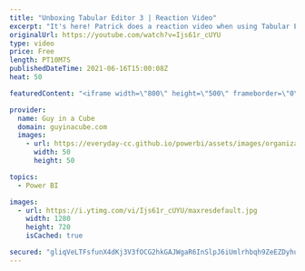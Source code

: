 ```yaml
---
title: "Unboxing Tabular Editor 3 | Reaction Video"
excerpt: "It's here! Patrick does a reaction video when using Tabular Editor 3 for the first time with Power BI. To say he's excited is an understatement. Watch him take the wrapping off of Tabular Editor.  Tabular Editor: https://tabulareditor.com/  📢 Become a member: https://guyinacu.be/membership \r \r *******************"
originalUrl: https://youtube.com/watch?v=Ijs61r_cUYU
type: video
price: Free
length: PT10M7S
publishedDateTime: 2021-06-16T15:00:08Z
heat: 50

featuredContent: "<iframe width=\"800\" height=\"500\" frameborder=\"0\" src=\"https://www.youtube.com/embed/Ijs61r_cUYU\" allow=\"accelerometer; autoplay; encrypted-media; gyroscope; picture-in-picture\" allowfullscreen></iframe>"

provider:
  name: Guy in a Cube
  domain: guyinacube.com
  images:
    - url: https://everyday-cc.github.io/powerbi/assets/images/organizations/guyinacube.com-50x50.jpg
      width: 50
      height: 50

topics:
  - Power BI

images:
  - url: https://i.ytimg.com/vi/Ijs61r_cUYU/maxresdefault.jpg
    width: 1280
    height: 720
    isCached: true

secured: "gliqVeLTFsfunX4dKj3V3fOCG2hkGAJWgaR6InSlpJ6iUmlrhbqh9ZeEZDyhu/+/R1ARicn7RCqgCK/ZlWM1XTBA/hYJ0nnZRHmgSPP+pmrj7jbFWoFexjO8KFKah28u2YTr3/p9QZ+fFphfgStD6BudRUqnx6r7RTQYDzD9zTOGHcqpUnOc0tvFFe/gJzny1rJKkBYcD7OWVPyqnsnZf9oDEWTYSiK9xu9zKlOXTRV0hOJwviElsQdb/BjXrsr/DJFFzCAXkZRCdkk64aqUoSk74yN2k9N8lPqaQB54w2K7Ov8X9T3d3H3/YUtyty/+FQnJPbTZP6xVCIWVTQMgkdiPI7CwLIIifANKHxGlD8jWZNZGwCqnkTyUIVr1up4lhxudhQWkwx3malWr67jbPT195TpmRlhwIp3dzqNFD1Y=;X3ggMpsZEiIHWxbzTHbXnw=="
---
```


